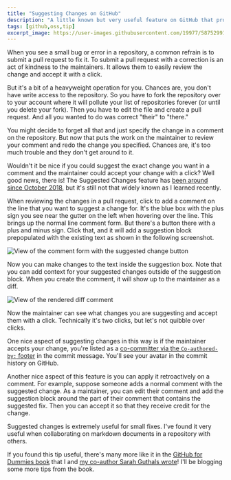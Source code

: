 ```yaml
---
title: "Suggesting Changes on GitHub"
description: "A little known but very useful feature on GitHub that provides a lightweight way to suggest a small change."
tags: [github,oss,tip]
excerpt_image: https://user-images.githubusercontent.com/19977/58752991-f39d0880-846c-11e9-8c03-c7aded86ee9b.png 
---
```

When you see a small bug or error in a repository, a common refrain is to submit a pull request to fix it. To submit a pull request with a correction is an act of kindness to the maintainers. It allows them to easily review the change and accept it with a click.

But it's a bit of a heavyweight operation for you. Chances are, you don't have write access to the repository. So you have to fork the repository over to your account where it will pollute your list of repositories forever (or until you delete your fork). Then you have to edit the file and create a pull request. And all you wanted to do was correct "their" to "there."

You might decide to forget all that and just specify the change in a comment on the repository. But now that puts the work on the maintainer to review your comment and redo the change you specified. Chances are, it's too much trouble and they don't get around to it.

Wouldn't it be nice if you could suggest the exact change you want in a comment and the maintainer could accept your change with a click? Well good news, there is! The Suggested Changes feature has [been around since October 2018](https://github.blog/changelog/2018-10-16-suggested-changes/), but it's still not that widely known as I learned recently.

When reviewing the changes in a pull request, click to add a comment on the line that you want to suggest a change for. It's the blue box with the plus sign you see near the gutter on the left when hovering over the line. This brings up the normal line comment form. But there's a button there with a plus and minus sign. Click that, and it will add a suggestion block prepopulated with the existing text as shown in the following screenshot.

![View of the comment form with the suggested change button](https://user-images.githubusercontent.com/19977/58752991-f39d0880-846c-11e9-8c03-c7aded86ee9b.png)

Now you can make changes to the text inside the suggestion box. Note that you can add context for your suggested changes outside of the suggestion block. When you create the comment, it will show up to the maintainer as a diff.

![View of the rendered diff comment](https://user-images.githubusercontent.com/19977/58753039-b1c09200-846d-11e9-901e-699daa736bc5.png)

Now the maintainer can see what changes you are suggesting and accept them with a click. Technically it's two clicks, but let's not quibble over clicks.

One nice aspect of suggesting changes in this way is if the maintainer accepts your change, you're listed as a [co-committer via the `Co-authored-by:` footer](https://help.github.com/en/articles/creating-a-commit-with-multiple-authors) in the commit message. You'll see your avatar in the commit history on GitHub.

Another nice aspect of this feature is you can apply it retroactively on a comment. For example, suppose someone adds a normal comment with the suggested change. As a maintainer, you can edit their comment and add the suggestion block around the part of their comment that contains the suggested fix. Then you can accept it so that they receive credit for the change.

Suggested changes is extremely useful for small fixes. I've found it very useful when collaborating on markdown documents in a repository with others.

If you found this tip useful, there's many more like it in the [GitHub for Dummies book](https://amzn.to/2Qr31t1) that I and [my co-author Sarah Guthals wrote](https://haacked.com/archive/2019/05/30/github-for-dummies/)! I'll be blogging some more tips from the book.